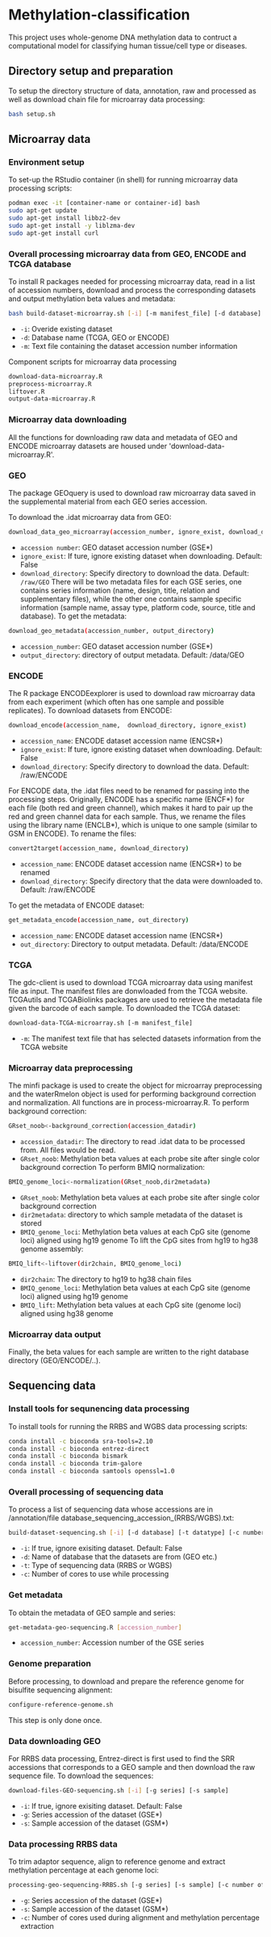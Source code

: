 # Methylation-classification

This project uses whole-genome DNA methylation data to contruct a computational
model for classifying human tissue/cell type or diseases.

## Directory setup and preparation

To setup the directory structure of data, annotation, raw and processed as well
as download chain file for microarray data processing:

```sh
bash setup.sh
```

## Microarray data

### Environment setup

To set-up the RStudio container (in shell) for running microarray
data processing scripts:

```sh
podman exec -it [container-name or container-id] bash
sudo apt-get update
sudo apt-get install libbz2-dev
sudo apt-get install -y liblzma-dev
sudo apt-get install curl
```

### Overall processing microarray data from GEO, ENCODE and TCGA database

To install R packages needed for processing microarray data, read in a
list of accession numbers, download and process the corresponding datasets
and output methylation beta values and metadata:

```sh
bash build-dataset-microarray.sh [-i] [-m manifest_file] [-d database]
```

* `-i`: Overide existing dataset
* `-d`: Database name (TCGA, GEO or ENCODE)
* `-m`: Text file containing the dataset accession number information

Component scripts for microarray data processing

```sh
download-data-microarray.R
preprocess-microarray.R
liftover.R
output-data-microarray.R
```

### Microarray data downloading

All the functions for downloading raw data and metadata of GEO and ENCODE
microarray datasets are housed under 'download-data-microarray.R'.

### GEO

The package GEOquery is used to download raw microarray data saved in the
supplemental material from each GEO series accession.

To download the .idat microarray data from GEO:

```sh
download_data_geo_microarray(accession_number, ignore_exist, download_directory)
```

* `accession number`: GEO dataset accession number (GSE*)
* `ignore_exist`: If ture, ignore existing dataset when downloading. Default: False
* `download_directory`: Specify directory to download the data. Default: `/raw/GEO`
There will be two metadata files for each GSE series, one contains series
information (name, design, title, relation and supplementary files), while the
other one contains sample specific information (sample name, assay type,
platform code, source, title and database). To get the metadata:

```sh
download_geo_metadata(accession_number, output_directory)
```

* `accession_number`: GEO dataset accession number (GSE*)
* `output_directory`: directory of output metadata. Default: /data/GEO

### ENCODE

The R package ENCODEexplorer is used to download raw microarray data from
each experiment (which often has one sample and possible replicates).
To download datasets from ENCODE:

```sh
download_encode(accession_name,  download_directory, ignore_exist)
```

* `accession_name`: ENCODE dataset accession name (ENCSR*)
* `ignore_exist`: If ture, ignore existing dataset when downloading. Default: False
* `download_directory`: Specify directory to download the data. Default: /raw/ENCODE

For ENCODE data, the .idat files need to be renamed for passing into the
processing steps. Originally, ENCODE has a specific name (ENCF*) for each file
(both red and green channel), which makes it hard to pair up the red and green
channel data for each sample. Thus, we rename the files using the library name (ENCLB*),
which is unique to one sample (similar to GSM in ENCODE). To rename the files:

```sh
convert2target(accession_name, download_directory)
```

* `accession_name`: ENCODE dataset accession name (ENCSR*) to be renamed
* `download_directory`: Specify directory that the data were downloaded to.
Default: /raw/ENCODE

To get the metadata of ENCODE dataset:

```sh
get_metadata_encode(accession_name, out_directory)
```

* `accession_name`: ENCODE dataset accession name (ENCSR*)
* `out_directory`: Directory to output metadata. Default: /data/ENCODE

### TCGA

The gdc-client is used to download TCGA microarray data using manifest file
as input. The manifest files are donwloaded from the TCGA website.
TCGAutils and TCGABiolinks packages are used to retrieve the metadata file given
the barcode of each sample. To downloaded the TCGA dataset:

```sh
download-data-TCGA-microarray.sh [-m manifest_file]
```

* `-m`: The manifest text file that has selected datasets
information from the TCGA website

### Microarray data preprocessing

The minfi package is used to create the object for microarray preprocessing and
the waterRmelon object is used for performing background correction and
normalization. All functions are in process-microarray.R.
To perform background correction:

```sh
GRset_noob<-background_correction(accession_datadir)
```

* `accession_datadir`: The directory to read .idat data to be processed from.
All files would be read.
* `GRset_noob`: Methylation beta values at each probe site after single
color background correction
To perform BMIQ normalization:

```sh
BMIQ_genome_loci<-normalization(GRset_noob,dir2metadata)
```

* `GRset_noob`: Methylation beta values at each probe site after
single color background correction
* `dir2metadata`: directory to which sample metadata of the dataset is stored
* `BMIQ_genome_loci`: Methylation beta values at each CpG
site (genome loci) aligned using hg19 genome
To lift the CpG sites from hg19 to hg38 genome assembly:

```sh
BMIQ_lift<-liftover(dir2chain, BMIQ_genome_loci)
```

* `dir2chain`: The directory to hg19 to hg38 chain files
* `BMIQ_genome_loci`: Methylation beta values at each CpG site
(genome loci) aligned using hg19 genome
* `BMIQ_lift`: Methylation beta values at each CpG site
(genome loci) aligned using hg38 genome

### Microarray data output

Finally, the beta values for each sample are written to the
right database directory (GEO/ENCODE/..).

## Sequencing data

### Install tools for sequnencing data processing

To install tools for running the RRBS and WGBS data processing scripts:

```sh
conda install -c bioconda sra-tools=2.10
conda install -c bioconda entrez-direct
conda install -c bioconda bismark
conda install -c bioconda trim-galore
conda install -c bioconda samtools openssl=1.0
```

### Overall processing of sequencing data

To process a list of sequencing data whose accessions are in /annotation/file database_sequencing_accession_(RRBS/WGBS).txt:

```sh
build-dataset-sequencing.sh [-i] [-d database] [-t datatype] [-c number of cores]
```

* `-i`: If true, ignore exisiting dataset. Default: False
* `-d`: Name of database that the datasets are from (GEO etc.)
* `-t`: Type of sequencing data (RRBS or WGBS)
* `-c`: Number of cores to use while processing

### Get metadata

To obtain the metadata of GEO sample and series:

```sh
get-metadata-geo-sequencing.R [accession_number]
```

* `accession_number`: Accession number of the GSE series

### Genome preparation

Before processing, to download and prepare the reference genome
for bisulfite sequencing alignment:

```sh
configure-reference-genome.sh
```

This step is only done once.

### Data downloading GEO

For RRBS data processing, Entrez-direct is first used to find the SRR accessions
that corresponds to a GEO sample and then download the raw sequence
file. To download the sequences:

```sh
download-files-GEO-sequencing.sh [-i] [-g series] [-s sample]
```

* `-i`: If true, ignore exisiting dataset. Default: False
* `-g`: Series accession of the dataset (GSE*)
* `-s`: Sample accession of the dataset (GSM*)

### Data processing RRBS data

To trim adaptor sequence, align to reference genome and extract methylation
percentage at each genome loci:

```sh
processing-geo-sequencing-RRBS.sh [-g series] [-s sample] [-c number of cores]
```

* `-g`: Series accession of the dataset (GSE*)
* `-s`: Sample accession of the dataset (GSM*)
* `-c`: Number of cores used during alignment and methylation percentage extraction

